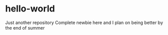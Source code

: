 # hello-world
Just another repository 
Complete newbie here and I plan on being better by the end of summer

